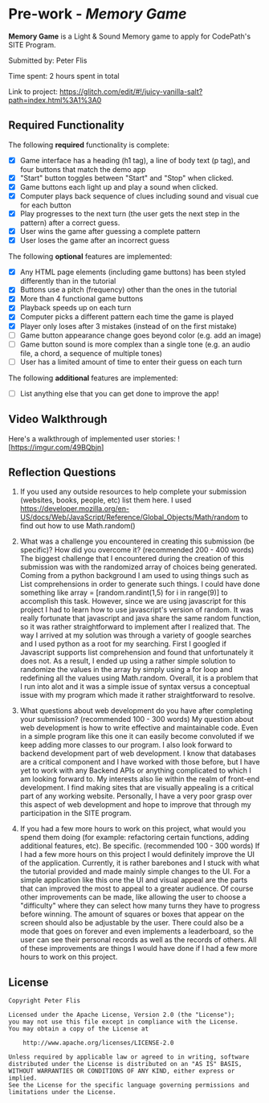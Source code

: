 # Pre-work - *Memory Game*

**Memory Game** is a Light & Sound Memory game to apply for CodePath's SITE Program. 

Submitted by: Peter Flis

Time spent: 2 hours spent in total

Link to project: https://glitch.com/edit/#!/juicy-vanilla-salt?path=index.html%3A1%3A0

## Required Functionality

The following **required** functionality is complete:

* [X] Game interface has a heading (h1 tag), a line of body text (p tag), and four buttons that match the demo app
* [X] "Start" button toggles between "Start" and "Stop" when clicked. 
* [X] Game buttons each light up and play a sound when clicked. 
* [X] Computer plays back sequence of clues including sound and visual cue for each button
* [X] Play progresses to the next turn (the user gets the next step in the pattern) after a correct guess. 
* [X] User wins the game after guessing a complete pattern
* [X] User loses the game after an incorrect guess

The following **optional** features are implemented:

* [X] Any HTML page elements (including game buttons) has been styled differently than in the tutorial
* [X] Buttons use a pitch (frequency) other than the ones in the tutorial
* [X] More than 4 functional game buttons
* [X] Playback speeds up on each turn
* [X] Computer picks a different pattern each time the game is played
* [X] Player only loses after 3 mistakes (instead of on the first mistake)
* [ ] Game button appearance change goes beyond color (e.g. add an image)
* [ ] Game button sound is more complex than a single tone (e.g. an audio file, a chord, a sequence of multiple tones)
* [ ] User has a limited amount of time to enter their guess on each turn

The following **additional** features are implemented:

- [ ] List anything else that you can get done to improve the app!

## Video Walkthrough

Here's a walkthrough of implemented user stories:
![https://imgur.com/49BQbjn]


## Reflection Questions
1. If you used any outside resources to help complete your submission (websites, books, people, etc) list them here. 
I used https://developer.mozilla.org/en-US/docs/Web/JavaScript/Reference/Global_Objects/Math/random to find out how to use Math.random()

2. What was a challenge you encountered in creating this submission (be specific)? How did you overcome it? (recommended 200 - 400 words) 
The biggest challenge that I encountered during the creation of this submission was with the randomized array of choices being generated. Coming from a python background I am used to using things such as List comprehensions in order to generate such things. 
I could have done something like array = [random.randint(1,5) for i in range(9)] to accomplish this task. However, since we are using javascript for this project I had to learn how to use javascript's version of random. It was really fortunate that javascript and java share the same random function, so it was rather straightforward to implement after I realized that.
The way I arrived at my solution was through a variety of google searches and I used python as a root for my searching. First I googled if Javascript supports list comprehension and found that unfortunately it does not. As a result, I ended up using a rather simple solution to randomize the values in the array by simply using a for loop and redefining all the values using Math.random.
Overall, it is a problem that I run into alot and it was a simple issue of syntax versus a conceptual issue with my program which made it rather straightforward to resolve.

3. What questions about web development do you have after completing your submission? (recommended 100 - 300 words) 
My question about web development is how to write effective and maintainable code. Even in a simple program like this one it can easily become convoluted if we keep adding more classes to our program.
I also look forward to backend development part of web development. I know that databases are a critical component and I have worked with those before, but I have yet to work with any Backend APIs or anything complicated to which I am looking forward to.
My interests also lie within the realm of front-end development. I find making sites that are visually appealing is a critical part of any working website. Personally, I have a very poor grasp over this aspect of web development and hope to improve that through my participation in the SITE program.


4. If you had a few more hours to work on this project, what would you spend them doing (for example: refactoring certain functions, adding additional features, etc). Be specific. (recommended 100 - 300 words)
If I had a few more hours on this project I would definitely improve the UI of the application. Currently, it is rather barebones and I stuck with what the tutorial provided and made mainly simple changes to the UI. For a simple application like this one the UI and visual appeal are the parts that can improved the most to appeal to a greater audience.
Of course other improvements can be made, like allowing the user to choose a "difficulty" where they can select how many turns they have to progress before winning. The amount of squares or boxes that appear on the screen should also be adjustable by the user.
There could also be a mode that goes on forever and even implements a leaderboard, so the user can see their personal records as well as the records of others. All of these improvements are things I would have done if I had a few more hours to work on this project.



## License

    Copyright Peter Flis

    Licensed under the Apache License, Version 2.0 (the "License");
    you may not use this file except in compliance with the License.
    You may obtain a copy of the License at

        http://www.apache.org/licenses/LICENSE-2.0

    Unless required by applicable law or agreed to in writing, software
    distributed under the License is distributed on an "AS IS" BASIS,
    WITHOUT WARRANTIES OR CONDITIONS OF ANY KIND, either express or implied.
    See the License for the specific language governing permissions and
    limitations under the License.
